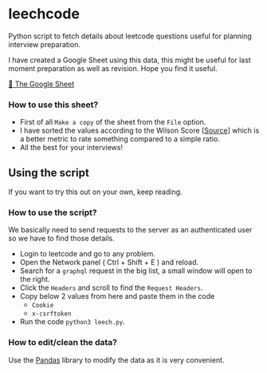 # leechcode
Python script to fetch details about leetcode questions useful for planning interview preparation.

I have created a Google Sheet using this data, this might be useful for last moment preparation as well as revision. Hope you find it useful.

[:link: The Google Sheet](https://docs.google.com/spreadsheets/d/1KfZq_onP06UDqizkLOjraOfw2qIODDqMyd-3knUu3hA/edit?usp=sharing)

### How to use this sheet?

- First of all ```Make a copy``` of the sheet from the ```File``` option.
- I have sorted the values according to the Wilson Score [[Source](https://www.evanmiller.org/how-not-to-sort-by-average-rating.html)] which is a better metric to rate something compared to a simple ratio.
- All the best for your interviews!


## Using the script
If you want to try this out on your own, keep reading.

### How to use the script?
We basically need to send requests to the server as an authenticated user so we have to find those details.

- Login to leetcode and go to any problem.
- Open the Network panel ( Ctrl + Shift + E ) and reload.
- Search for a ```graphql``` request in the big list, a small window will open to the right.
- Click the ```Headers``` and scroll to find the ```Request Headers```.
- Copy below 2 values from here and paste them in the code
  - ```Cookie```
  - ```x-csrftoken```
- Run the code ```python3 leech.py```.


### How to edit/clean the data?
Use the [Pandas](https://pandas.pydata.org/) library to modify the data as it is very convenient.

